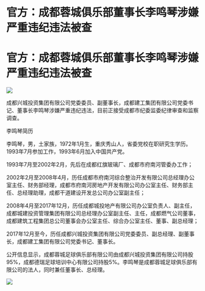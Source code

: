 # 官方：成都蓉城俱乐部董事长李鸣琴涉嫌严重违纪违法被查

# 官方：成都蓉城俱乐部董事长李鸣琴涉嫌严重违纪违法被查

![](https://inews.gtimg.com/om_bt/O_nmrC062widEoOUO67lq_Jn1p9bdhf6vylt8xoxvlsMsAA/1000)

成都兴城投资集团有限公司党委委员、副董事长，成都建工集团有限公司党委书记、董事长李鸣琴涉嫌严重违纪违法，目前正接受成都市纪委监委纪律审查和监察调查。

李鸣琴简历

李鸣琴，男，土家族，1972年1月生，重庆秀山人，省委党校在职研究生学历。1993年7月参加工作，1993年6月加入中国共产党。

1993年7月至2002年2月，先后在成都红旗玻璃厂、成都市府南河管委办工作；

2002年2月至2008年4月，历任成都市府南河综合整治开发有限公司总经理办公室主任、财务部经理，成都市府南河房地产开发有限公司办公室主任、财务部主任、总经理助理，成都干道建设开发总公司办公室副主任；

2008年4月至2017年12月，历任成都城投地产有限公司办公室负责人、副主任，成都城建投资管理集团有限公司总经理办公室副主任、主任，成都燃气公司董事，成都建筑工程集团总公司董事会办公室主任、综合办公室主任、董事、副总经理；

2017年12月至今，历任成都兴城投资集团有限公司党委委员、副总经理、副董事长，成都建工集团有限公司党委书记、董事长。

公开信息显示，成都蓉城足球俱乐部有限公司由成都兴城投资集团有限公司持股95%，成都德瑞足球培训中心有限公司持股5%。李鸣琴是成都蓉城足球俱乐部有限公司的法人，同时兼任董事长、总经理。

![](https://inews.gtimg.com/om_bt/OKuotL6CiFxnD1qnByTH_ZAvz3-2btr-i7S42wTKnk7EgAA/1000)

